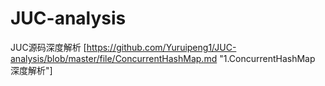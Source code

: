 # JUC-analysis
JUC源码深度解析
[https://github.com/Yuruipeng1/JUC-analysis/blob/master/file/ConcurrentHashMap.md "1.ConcurrentHashMap 深度解析"]
